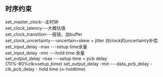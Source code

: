 ## 时序约束
set_master_clock--主时钟  
set_clock_latency---大概估值  
set_clock_transition---报错，加buffer    
set_clock_uncertainty---uncertain=skew + jitter 对clock的uncertainty补偿  
set_input_delay -max ---setup time余量  
set_input_delay -min ---hold time 余量  
set_output_delay -max ---setup time + pcb delay (70%-80%clk≈setup_tiime) 
set_output_delay -min ---data_pcb_delay - clk_pcb_delay - hold time  (≈-holdtime) 
